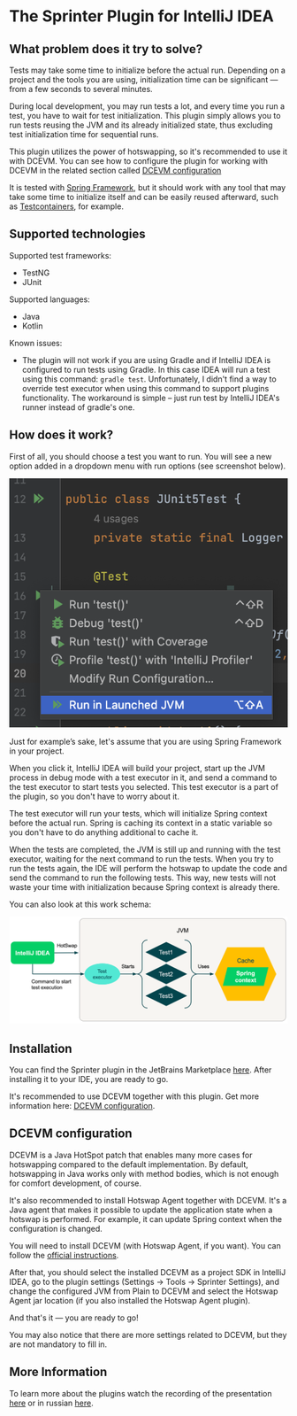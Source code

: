 # The Sprinter Plugin for IntelliJ IDEA
## What problem does it try to solve?

Tests may take some time to initialize before the actual run. 
Depending on a project and the tools you are using, initialization time can be significant — from a few seconds to several minutes.

During local development, you may run tests a lot, and every time you run a test, you have to wait for test initialization. 
This plugin simply allows you to run tests reusing the JVM and its already initialized state, thus excluding test initialization time for sequential runs.

This plugin utilizes the power of hotswapping, so it's recommended to use it with DCEVM. You can see how to configure the plugin for working with DCEVM in the related section called [DCEVM configuration](#dcevm-configuration) 

It is tested with [Spring Framework](https://spring.io), but it should work with any tool that may take some time to initialize itself and can be easily reused afterward, such as [Testcontainers](https://testcontainers.com), for example.

## Supported technologies

Supported test frameworks:
* TestNG
* JUnit

Supported languages:
* Java
* Kotlin

Known issues:
* The plugin will not work if you are using Gradle and if IntelliJ IDEA is configured to run tests using Gradle. 
In this case IDEA will run a test using this command: `gradle test`. 
Unfortunately, I didn't find a way to override test executor when using this command to support plugins functionality.
The workaround is simple – just run test by IntelliJ IDEA's runner instead of gradle's one.

## How does it work?

First of all, you should choose a test you want to run. You will see a new option added in a dropdown menu with run options (see screenshot below).

!["Run in Launched JVM" new option](imgs/test_run_option.png)

Just for example’s sake, let's assume that you are using Spring Framework in your project.

When you click it, IntelliJ IDEA will build your project, start up the JVM process in debug mode with a test executor in it, and send a command to the test executor to start tests you selected. This test executor is a part of the plugin, so you don't have to worry about it.

The test executor will run your tests, which will initialize Spring context before the actual run. Spring is caching its context in a static variable so you don't have to do anything additional to cache it.

When the tests are completed, the JVM is still up and running with the test executor, waiting for the next command to run the tests. When you try to run the tests again, the IDE will perform the hotswap to update the code and send the command to run the following tests. This way, new tests will not waste your time with initialization because Spring context is already there.

You can also look at this work schema:

![Work Schema](imgs/work_schema.png)

## Installation

You can find the Sprinter plugin in the JetBrains Marketplace [here](https://plugins.jetbrains.com/plugin/21623-sprinter). After installing it to your IDE, you are ready to go.

It's recommended to use DCEVM together with this plugin. Get more information here: [DCEVM configuration](#dcevm-configuration).

## DCEVM configuration

DCEVM is a Java HotSpot patch that enables many more cases for hotswapping compared to the default implementation. By default, hotswapping in Java works only with method bodies, which is not enough for comfort development, of course.

It's also recommended to install Hotswap Agent together with DCEVM. It's a Java agent that makes it possible to update the application state when a hotswap is performed. For example, it can update Spring context when the configuration is changed.

You will need to install DCEVM (with Hotswap Agent, if you want). You can follow the [official instructions](http://hotswapagent.org/mydoc_quickstart-jdk17.html).

After that, you should select the installed DCEVM as a project SDK in IntelliJ IDEA, go to the plugin settings (Settings → Tools → Sprinter Settings), and change the configured JVM from Plain to DCEVM and select the Hotswap Agent jar location (if you also installed the Hotswap Agent plugin).

And that's it — you are ready to go!

You may also notice that there are more settings related to DCEVM, but they are not mandatory to fill in.

## More Information
To learn more about the plugins watch the recording of the presentation [here](https://youtu.be/BTnDNLgAbEM) or in russian [here](https://youtu.be/J6CogMdi24E?si=a3yzJ3mGBsPpxNf6).
